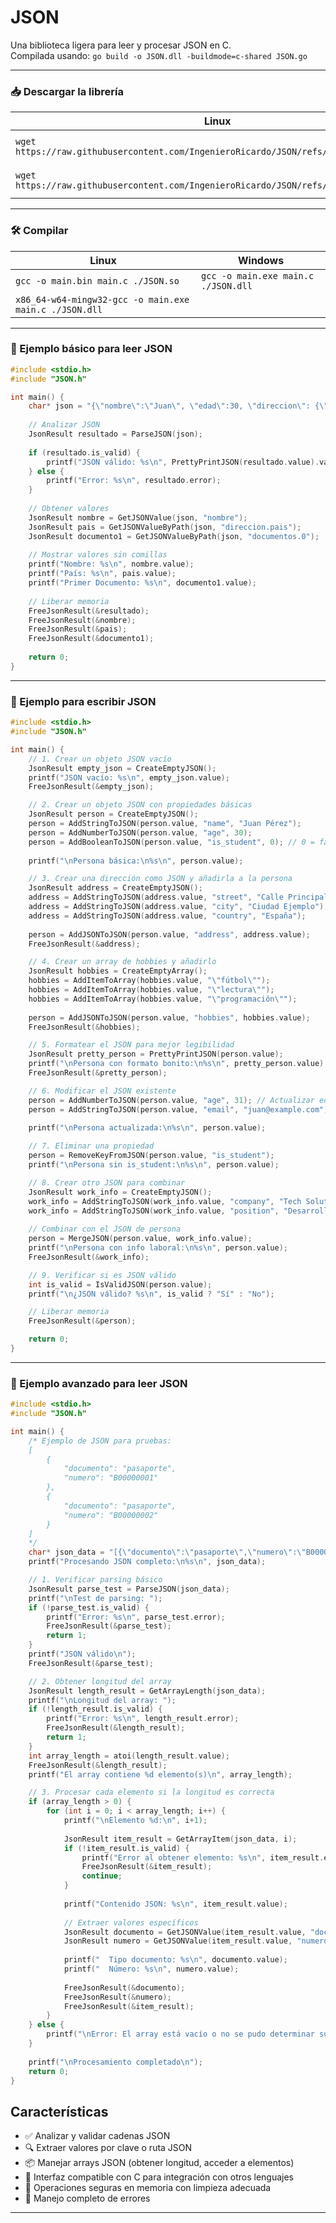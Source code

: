 # JSON
Una biblioteca ligera para leer y procesar JSON en C.  
Compilada usando: `go build -o JSON.dll -buildmode=c-shared JSON.go`

---

### 📥 Descargar la librería

| Linux | Windows |
| --- | --- |
| `wget https://raw.githubusercontent.com/IngenieroRicardo/JSON/refs/heads/main/JSON.so` | `Invoke-WebRequest https://raw.githubusercontent.com/IngenieroRicardo/JSON/refs/heads/main/JSON.dll -OutFile ./JSON.dll` |
| `wget https://raw.githubusercontent.com/IngenieroRicardo/JSON/refs/heads/main/JSON.h` | `Invoke-WebRequest https://raw.githubusercontent.com/IngenieroRicardo/JSON/refs/heads/main/JSON.h -OutFile ./JSON.h` |

---

### 🛠️ Compilar

| Linux | Windows |
| --- | --- |
| `gcc -o main.bin main.c ./JSON.so` | `gcc -o main.exe main.c ./JSON.dll` |
| `x86_64-w64-mingw32-gcc -o main.exe main.c ./JSON.dll` |  |

---

### 🧪 Ejemplo básico para leer JSON

```C
#include <stdio.h>
#include "JSON.h"

int main() {
    char* json = "{\"nombre\":\"Juan\", \"edad\":30, \"direccion\": {\"pais\":\"Villa Lactea\",\"departamento\":\"Tierra\"}, \"documentos\": [\"B00000001\",\"00000000-1\"] }";
    
    // Analizar JSON
    JsonResult resultado = ParseJSON(json);
    
    if (resultado.is_valid) {
        printf("JSON válido: %s\n", PrettyPrintJSON(resultado.value).value);
    } else {
        printf("Error: %s\n", resultado.error);
    }
    
    // Obtener valores
    JsonResult nombre = GetJSONValue(json, "nombre");
    JsonResult pais = GetJSONValueByPath(json, "direccion.pais");
    JsonResult documento1 = GetJSONValueByPath(json, "documentos.0");
    
    // Mostrar valores sin comillas
    printf("Nombre: %s\n", nombre.value);
    printf("País: %s\n", pais.value);
    printf("Primer Documento: %s\n", documento1.value);
    
    // Liberar memoria
    FreeJsonResult(&resultado);
    FreeJsonResult(&nombre);
    FreeJsonResult(&pais);
    FreeJsonResult(&documento1);
    
    return 0;
}
```

---

### 🧪 Ejemplo para escribir JSON

```C
#include <stdio.h>
#include "JSON.h"

int main() {
    // 1. Crear un objeto JSON vacío
    JsonResult empty_json = CreateEmptyJSON();
    printf("JSON vacío: %s\n", empty_json.value);
    FreeJsonResult(&empty_json);

    // 2. Crear un objeto JSON con propiedades básicas
    JsonResult person = CreateEmptyJSON();
    person = AddStringToJSON(person.value, "name", "Juan Pérez");
    person = AddNumberToJSON(person.value, "age", 30);
    person = AddBooleanToJSON(person.value, "is_student", 0); // 0 = false
    
    printf("\nPersona básica:\n%s\n", person.value);

    // 3. Crear una dirección como JSON y añadirla a la persona
    JsonResult address = CreateEmptyJSON();
    address = AddStringToJSON(address.value, "street", "Calle Principal 123");
    address = AddStringToJSON(address.value, "city", "Ciudad Ejemplo");
    address = AddStringToJSON(address.value, "country", "España");
    
    person = AddJSONToJSON(person.value, "address", address.value);
    FreeJsonResult(&address);

    // 4. Crear un array de hobbies y añadirlo
    JsonResult hobbies = CreateEmptyArray();
    hobbies = AddItemToArray(hobbies.value, "\"fútbol\"");
    hobbies = AddItemToArray(hobbies.value, "\"lectura\"");
    hobbies = AddItemToArray(hobbies.value, "\"programación\"");
    
    person = AddJSONToJSON(person.value, "hobbies", hobbies.value);
    FreeJsonResult(&hobbies);

    // 5. Formatear el JSON para mejor legibilidad
    JsonResult pretty_person = PrettyPrintJSON(person.value);
    printf("\nPersona con formato bonito:\n%s\n", pretty_person.value);
    FreeJsonResult(&pretty_person);

    // 6. Modificar el JSON existente
    person = AddNumberToJSON(person.value, "age", 31); // Actualizar edad
    person = AddStringToJSON(person.value, "email", "juan@example.com");
    
    printf("\nPersona actualizada:\n%s\n", person.value);

    // 7. Eliminar una propiedad
    person = RemoveKeyFromJSON(person.value, "is_student");
    printf("\nPersona sin is_student:\n%s\n", person.value);

    // 8. Crear otro JSON para combinar
    JsonResult work_info = CreateEmptyJSON();
    work_info = AddStringToJSON(work_info.value, "company", "Tech Solutions");
    work_info = AddStringToJSON(work_info.value, "position", "Desarrollador");
    
    // Combinar con el JSON de persona
    person = MergeJSON(person.value, work_info.value);
    printf("\nPersona con info laboral:\n%s\n", person.value);
    FreeJsonResult(&work_info);

    // 9. Verificar si es JSON válido
    int is_valid = IsValidJSON(person.value);
    printf("\n¿JSON válido? %s\n", is_valid ? "Sí" : "No");

    // Liberar memoria
    FreeJsonResult(&person);

    return 0;
}
```

---

### 🧪 Ejemplo avanzado para leer JSON

```C
#include <stdio.h>
#include "JSON.h"

int main() {
    /* Ejemplo de JSON para pruebas:
    [
        { 
            "documento": "pasaporte",
            "numero": "B00000001"
        },
        {
            "documento": "pasaporte",
            "numero": "B00000002"
        }
    ]
    */
    char* json_data = "[{\"documento\":\"pasaporte\",\"numero\":\"B00000001\"},{\"documento\":\"pasaporte\",\"numero\":\"B00000002\"}]";
    printf("Procesando JSON completo:\n%s\n", json_data);

    // 1. Verificar parsing básico
    JsonResult parse_test = ParseJSON(json_data);
    printf("\nTest de parsing: ");
    if (!parse_test.is_valid) {
        printf("Error: %s\n", parse_test.error);
        FreeJsonResult(&parse_test);
        return 1;
    }
    printf("JSON válido\n");
    FreeJsonResult(&parse_test);

    // 2. Obtener longitud del array
    JsonResult length_result = GetArrayLength(json_data);
    printf("\nLongitud del array: ");
    if (!length_result.is_valid) {
        printf("Error: %s\n", length_result.error);
        FreeJsonResult(&length_result);
        return 1;
    } 
    int array_length = atoi(length_result.value);
    FreeJsonResult(&length_result);
    printf("El array contiene %d elemento(s)\n", array_length);

    // 3. Procesar cada elemento si la longitud es correcta
    if (array_length > 0) {
        for (int i = 0; i < array_length; i++) {
            printf("\nElemento %d:\n", i+1);
            
            JsonResult item_result = GetArrayItem(json_data, i);
            if (!item_result.is_valid) {
                printf("Error al obtener elemento: %s\n", item_result.error);
                FreeJsonResult(&item_result);
                continue;
            }
            
            printf("Contenido JSON: %s\n", item_result.value);
            
            // Extraer valores específicos
            JsonResult documento = GetJSONValue(item_result.value, "documento");
            JsonResult numero = GetJSONValue(item_result.value, "numero");
            
            printf("  Tipo documento: %s\n", documento.value);
            printf("  Número: %s\n", numero.value);
                        
            FreeJsonResult(&documento);
            FreeJsonResult(&numero);
            FreeJsonResult(&item_result);
        }
    } else {
        printf("\nError: El array está vacío o no se pudo determinar su longitud\n");
    }
    
    printf("\nProcesamiento completado\n");
    return 0;
}
```

## Características

- ✅ Analizar y validar cadenas JSON
- 🔍 Extraer valores por clave o ruta JSON
- 📦 Manejar arrays JSON (obtener longitud, acceder a elementos)
- 🚀 Interfaz compatible con C para integración con otros lenguajes
- 🧠 Operaciones seguras en memoria con limpieza adecuada
- 📝 Manejo completo de errores


---
